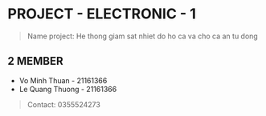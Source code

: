 # PROJECT - ELECTRONIC - 1

> Name project: He thong giam sat nhiet do ho ca va cho ca an tu dong

## 2 MEMBER
* Vo Minh Thuan - 21161366
* Le Quang Thuong - 21161366

>Contact: 0355524273